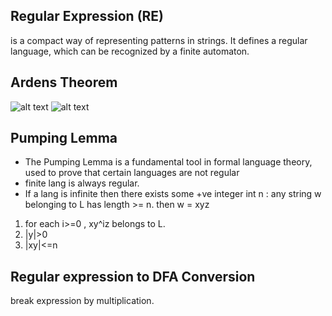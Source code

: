 ## Regular Expression (RE) 
is a compact way of representing patterns in strings. It defines a regular language, which can be recognized by a finite automaton.

## Ardens Theorem
![alt text](<Screenshot 2024-11-21 at 7.04.16 PM.png>)
![alt text](<Screenshot 2024-11-21 at 7.06.05 PM.png>)

## Pumping Lemma 
- The Pumping Lemma is a fundamental tool in formal language theory, used to prove that certain languages are not regular
- finite lang is always regular.
- If a lang is infinite then there exists some +ve integer int n : any string w belonging to L has length >= n.
then w = xyz 
1. for each i>=0 , xy^iz belongs to L.
2. |y|>0
3. |xy|<=n

## Regular expression to DFA Conversion
break expression by multiplication.

